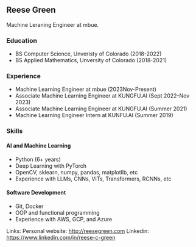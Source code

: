 ## Reese Green
Machine Leraning Engineer at mbue.

### Education
- BS Computer Science, Unveristy of Colorado (2018-2022)
- BS Applied Mathematics, Unversity of Colorado (2018-2021)

### Experience
- Machine Learning Engineer at mbue (2023Nov-Present)
- Associate Machine Learning Engineer at KUNGFU.AI (Sept 2022-Nov 2023)
- Associate Machine Learning Engineer at KUNGFU.AI (Summer 2021)
- Machine Learning Engineer Intern at KUNFU.AI (Summer 2019)

### Skills

#### AI and Machine Learning
- Python (6+ years)
- Deep Learning with PyTorch
- OpenCV, sklearn, numpy, pandas, matplotlib, etc
- Experience with LLMs, CNNs, ViTs, Transformers, RCNNs, etc

#### Software Development
- Git, Docker
- OOP and functional programming
- Experience with AWS, GCP, and Azure 

Links:
Personal website: http://reesegreen.com
Linkedin: https://www.linkedin.com/in/reese-c-green
